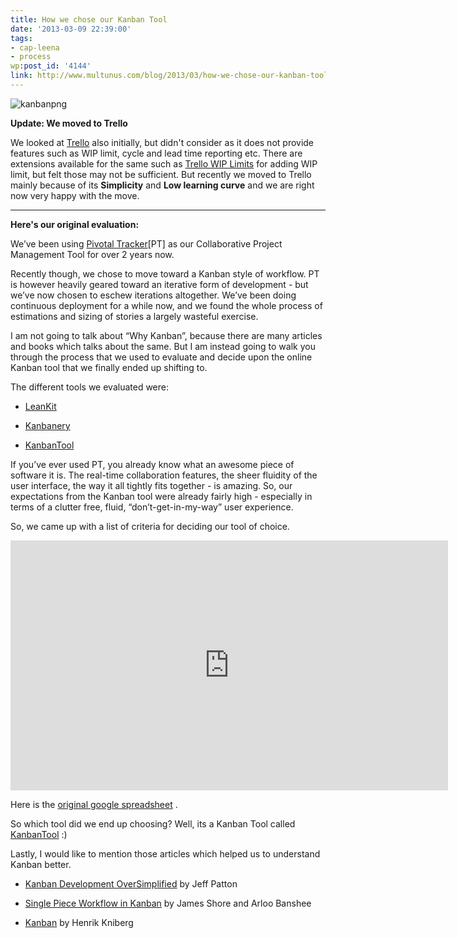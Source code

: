 ```yaml
---
title: How we chose our Kanban Tool
date: '2013-03-09 22:39:00'
tags:
- cap-leena
- process
wp:post_id: '4144'
link: http://www.multunus.com/blog/2013/03/how-we-chose-our-kanban-tool/
---
```


![kanbanpng](http://www.multunus.com/wp-content/uploads/2014/01/kanbanpng.png)

**Update: We moved to Trello**

We looked at 
[Trello](https://trello.com) also initially, but didn't consider as it does not provide features such as WIP limit, cycle and lead time reporting etc. There are extensions available for the same such as 
[Trello WIP Limits](https://github.com/NateHark/TrelloWIPLimits) for adding WIP limit, but felt those may not be sufficient. But recently we moved to Trello mainly because of its 
**Simplicity**
 and 
**Low learning curve**
 and we are right now very happy with the move.


****



**Here's our original evaluation:**


We’ve been using 
[Pivotal Tracker](http://www.pivotaltracker.com/)[PT] as our Collaborative Project Management Tool for over 2 years now.

Recently though, we chose to move toward a Kanban style of workflow. PT is however heavily geared toward an iterative form of development - but we’ve now chosen to eschew iterations altogether. We’ve been doing continuous deployment for a while now, and we found the whole process of estimations and sizing of stories a largely wasteful exercise.

I am not going to talk about “Why Kanban”, because there are many articles and books which talks about the same. But I am instead going to walk you through the process that we used to evaluate and decide upon the online Kanban tool that we finally ended up shifting to.

The different tools we evaluated were:


* [LeanKit](http://leankit.com/)

    
* [Kanbanery](http://kanbanery.com/)

    
* [KanbanTool](http://kanbantool.com/)

If you’ve ever used PT, you already know what an awesome piece of software it is. The real-time collaboration features, the sheer fluidity of the user interface, the way it all tightly fits together - is amazing. So, our expectations from the Kanban tool were already fairly high - especially in terms of a clutter free, fluid, “don’t-get-in-my-way” user experience.

So, we came up with a list of criteria for deciding our tool of choice.


<iframe src="https://docs.google.com/spreadsheet/pub?key=0ApUPwJdQvqT_dEJuS25YZzMwWkJVc0NXWXhIbUhaQ1E&amp;output=html&amp;widget=true" width="700" height="400" frameborder="0"></iframe>

Here is the 
[original google spreadsheet](https://docs.google.com/spreadsheet/ccc?key=0ApUPwJdQvqT_dEJuS25YZzMwWkJVc0NXWXhIbUhaQ1E&usp=sharing) .

So which tool did we end up choosing? Well, its a Kanban Tool called 
[KanbanTool](http://kanbantool.com) :)

Lastly, I would like to mention those articles which helped us to understand Kanban better.


* [Kanban Development OverSimplified](http://www.agileproductdesign.com/blog/2009/kanban_over_simplified.html) by Jeff Patton

    
* [Single Piece Workflow in Kanban](http://www.infoq.com/presentations/Single-Piece-Flow-Kanban) by James Shore and Arloo Banshee

    
* [Kanban](http://www.crisp.se/gratis-material-och-guider/kanban) by Henrik Kniberg
